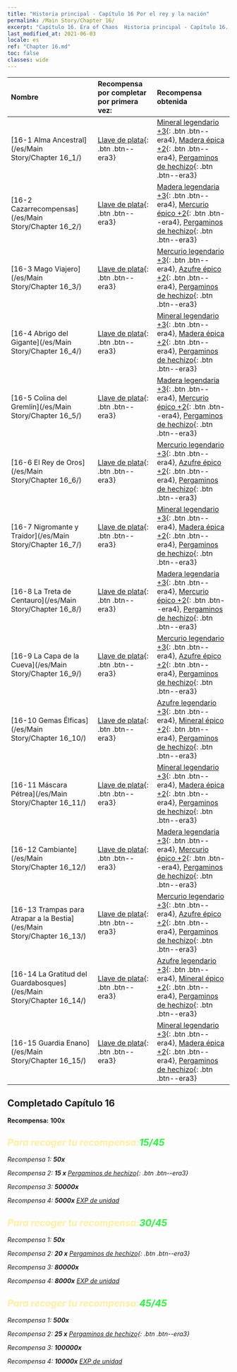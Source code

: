 ```yaml
---
title: "Historia principal - Capítulo 16 Por el rey y la nación"
permalink: /Main Story/Chapter 16/
excerpt: "Capítulo 16. Era of Chaos  Historia principal - Capítulo 16. Por el rey y la nación"
last_modified_at: 2021-06-03
locale: es
ref: "Chapter 16.md"
toc: false
classes: wide
---
```


  | Nombre |  Recompensa por completar por primera vez: | Recompensa obtenida |
  |:------------|:------------|:------------| 
  | [16-1 Alma Ancestral](/es/Main Story/Chapter 16_1/) | [Llave de plata](/ItemsES/con_693/){: .btn .btn--era3} | [Mineral legendario +3](/ItemsES/mat_54/){: .btn .btn--era4}, [Madera épica +2](/ItemsES/mat_48/){: .btn .btn--era4}, [Pergaminos de hechizo](/ItemsES/con_694/){: .btn .btn--era3} |
  | [16-2 Cazarrecompensas](/es/Main Story/Chapter 16_2/) | [Llave de plata](/ItemsES/con_693/){: .btn .btn--era3} | [Madera legendaria +3](/ItemsES/mat_55/){: .btn .btn--era4}, [Mercurio épico +2](/ItemsES/mat_49/){: .btn .btn--era4}, [Pergaminos de hechizo](/ItemsES/con_694/){: .btn .btn--era3} |
  | [16-3 Mago Viajero](/es/Main Story/Chapter 16_3/) | [Llave de plata](/ItemsES/con_693/){: .btn .btn--era3} | [Mercurio legendario +3](/ItemsES/mat_56/){: .btn .btn--era4}, [Azufre épico +2](/ItemsES/mat_50/){: .btn .btn--era4}, [Pergaminos de hechizo](/ItemsES/con_694/){: .btn .btn--era3} |
  | [16-4 Abrigo del Gigante](/es/Main Story/Chapter 16_4/) | [Llave de plata](/ItemsES/con_693/){: .btn .btn--era3} | [Mineral legendario +3](/ItemsES/mat_54/){: .btn .btn--era4}, [Madera épica +2](/ItemsES/mat_48/){: .btn .btn--era4}, [Pergaminos de hechizo](/ItemsES/con_694/){: .btn .btn--era3} |
  | [16-5 Colina del Gremlin](/es/Main Story/Chapter 16_5/) | [Llave de plata](/ItemsES/con_693/){: .btn .btn--era3} | [Madera legendaria +3](/ItemsES/mat_55/){: .btn .btn--era4}, [Mercurio épico +2](/ItemsES/mat_49/){: .btn .btn--era4}, [Pergaminos de hechizo](/ItemsES/con_694/){: .btn .btn--era3} |
  | [16-6 El Rey de Oros](/es/Main Story/Chapter 16_6/) | [Llave de plata](/ItemsES/con_693/){: .btn .btn--era3} | [Mercurio legendario +3](/ItemsES/mat_56/){: .btn .btn--era4}, [Azufre épico +2](/ItemsES/mat_50/){: .btn .btn--era4}, [Pergaminos de hechizo](/ItemsES/con_694/){: .btn .btn--era3} |
  | [16-7 Nigromante y Traidor](/es/Main Story/Chapter 16_7/) | [Llave de plata](/ItemsES/con_693/){: .btn .btn--era3} | [Mineral legendario +3](/ItemsES/mat_54/){: .btn .btn--era4}, [Madera épica +2](/ItemsES/mat_48/){: .btn .btn--era4}, [Pergaminos de hechizo](/ItemsES/con_694/){: .btn .btn--era3} |
  | [16-8 La Treta de Centauro](/es/Main Story/Chapter 16_8/) | [Llave de plata](/ItemsES/con_693/){: .btn .btn--era3} | [Madera legendaria +3](/ItemsES/mat_55/){: .btn .btn--era4}, [Mercurio épico +2](/ItemsES/mat_49/){: .btn .btn--era4}, [Pergaminos de hechizo](/ItemsES/con_694/){: .btn .btn--era3} |
  | [16-9 La Capa de la Cueva](/es/Main Story/Chapter 16_9/) | [Llave de plata](/ItemsES/con_693/){: .btn .btn--era3} | [Mercurio legendario +3](/ItemsES/mat_56/){: .btn .btn--era4}, [Azufre épico +2](/ItemsES/mat_50/){: .btn .btn--era4}, [Pergaminos de hechizo](/ItemsES/con_694/){: .btn .btn--era3} |
  | [16-10 Gemas Élficas](/es/Main Story/Chapter 16_10/) | [Llave de plata](/ItemsES/con_693/){: .btn .btn--era3} | [Azufre legendario +3](/ItemsES/mat_57/){: .btn .btn--era4}, [Mineral épico +2](/ItemsES/mat_47/){: .btn .btn--era4}, [Pergaminos de hechizo](/ItemsES/con_694/){: .btn .btn--era3} |
  | [16-11 Máscara Pétrea](/es/Main Story/Chapter 16_11/) | [Llave de plata](/ItemsES/con_693/){: .btn .btn--era3} | [Mineral legendario +3](/ItemsES/mat_54/){: .btn .btn--era4}, [Madera épica +2](/ItemsES/mat_48/){: .btn .btn--era4}, [Pergaminos de hechizo](/ItemsES/con_694/){: .btn .btn--era3} |
  | [16-12 Cambiante](/es/Main Story/Chapter 16_12/) | [Llave de plata](/ItemsES/con_693/){: .btn .btn--era3} | [Madera legendaria +3](/ItemsES/mat_55/){: .btn .btn--era4}, [Mercurio épico +2](/ItemsES/mat_49/){: .btn .btn--era4}, [Pergaminos de hechizo](/ItemsES/con_694/){: .btn .btn--era3} |
  | [16-13 Trampas para Atrapar a la Bestia](/es/Main Story/Chapter 16_13/) | [Llave de plata](/ItemsES/con_693/){: .btn .btn--era3} | [Mercurio legendario +3](/ItemsES/mat_56/){: .btn .btn--era4}, [Azufre épico +2](/ItemsES/mat_50/){: .btn .btn--era4}, [Pergaminos de hechizo](/ItemsES/con_694/){: .btn .btn--era3} |
  | [16-14 La Gratitud del Guardabosques](/es/Main Story/Chapter 16_14/) | [Llave de plata](/ItemsES/con_693/){: .btn .btn--era3} | [Azufre legendario +3](/ItemsES/mat_57/){: .btn .btn--era4}, [Mineral épico +2](/ItemsES/mat_47/){: .btn .btn--era4}, [Pergaminos de hechizo](/ItemsES/con_694/){: .btn .btn--era3} |
  | [16-15 Guardia Enano](/es/Main Story/Chapter 16_15/) | [Llave de plata](/ItemsES/con_693/){: .btn .btn--era3} | [Mineral legendario +3](/ItemsES/mat_54/){: .btn .btn--era4}, [Madera épica +2](/ItemsES/mat_48/){: .btn .btn--era4}, [Pergaminos de hechizo](/ItemsES/con_694/){: .btn .btn--era3} |


## Completado Capítulo 16

 **Recompensa:**  **100x** <i class="fas fa-gem"/>



## <span style="color: #ffeea0">Para recoger tu recompensa:</span><span style="color: #27f73a">15/45</span>

 Recompensa 1:  **50x** <i class="fas fa-gem"/>

 Recompensa 2: **15 x** [Pergaminos de hechizo](/ItemsES/con_694/){: .btn .btn--era3}

 Recompensa 3:  **50000x** <i class="fas fa-coins"/>

 Recompensa 4:  **5000x** [EXP de unidad](/ItemsES/con_902/)



## <span style="color: #ffeea0">Para recoger tu recompensa:</span><span style="color: #27f73a">30/45</span>

 Recompensa 1:  **50x** <i class="fas fa-gem"/>

 Recompensa 2: **20 x** [Pergaminos de hechizo](/ItemsES/con_694/){: .btn .btn--era3}

 Recompensa 3:  **80000x** <i class="fas fa-coins"/>

 Recompensa 4:  **8000x** [EXP de unidad](/ItemsES/con_902/)



## <span style="color: #ffeea0">Para recoger tu recompensa:</span><span style="color: #27f73a">45/45</span>

 Recompensa 1:  **500x** <i class="fas fa-gem"/>

 Recompensa 2: **25 x** [Pergaminos de hechizo](/ItemsES/con_694/){: .btn .btn--era3}

 Recompensa 3:  **100000x** <i class="fas fa-coins"/>

 Recompensa 4:  **10000x** [EXP de unidad](/ItemsES/con_902/)

